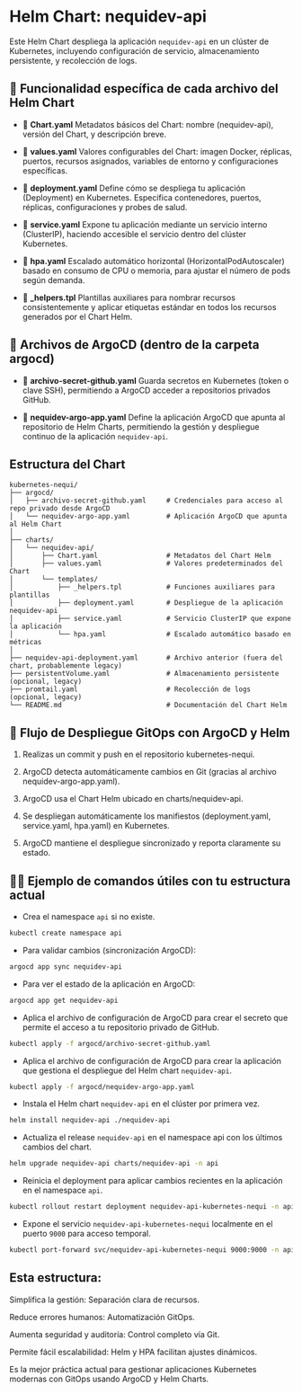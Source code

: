 # Helm Chart: nequidev-api

Este Helm Chart despliega la aplicación `nequidev-api` en un clúster de Kubernetes, incluyendo configuración de servicio, almacenamiento persistente, y recolección de logs.

## 📂 Funcionalidad específica de cada archivo del Helm Chart

- 📄 **Chart.yaml**	Metadatos básicos del Chart: nombre (nequidev-api), versión del Chart, y descripción breve.


- 📄 **values.yaml**	Valores configurables del Chart: imagen Docker, réplicas, puertos, recursos asignados, variables de entorno y configuraciones específicas. 


- 📄 **deployment.yaml**	Define cómo se despliega tu aplicación (Deployment) en Kubernetes. Especifica contenedores, puertos, réplicas, configuraciones y probes de salud.


- 📄 **service.yaml**	Expone tu aplicación mediante un servicio interno (ClusterIP), haciendo accesible el servicio dentro del clúster Kubernetes.


- 📄 **hpa.yaml**	Escalado automático horizontal (HorizontalPodAutoscaler) basado en consumo de CPU o memoria, para ajustar el número de pods según demanda.


- 📄 **_helpers.tpl**	Plantillas auxiliares para nombrar recursos consistentemente y aplicar etiquetas estándar en todos los recursos generados por el Chart Helm.


## 📑 Archivos de ArgoCD (dentro de la carpeta argocd)

- 📄 **archivo-secret-github.yaml**	Guarda secretos en Kubernetes (token o clave SSH), permitiendo a ArgoCD acceder a repositorios privados GitHub.


- 📄 **nequidev-argo-app.yaml**	Define la aplicación ArgoCD que apunta al repositorio de Helm Charts, permitiendo la gestión y despliegue continuo de la aplicación `nequidev-api`.


## Estructura del Chart

```text
kubernetes-nequi/
├── argocd/
│   ├── archivo-secret-github.yaml     # Credenciales para acceso al repo privado desde ArgoCD
│   └── nequidev-argo-app.yaml         # Aplicación ArgoCD que apunta al Helm Chart
│
├── charts/
│   └── nequidev-api/
│       ├── Chart.yaml                 # Metadatos del Chart Helm
│       ├── values.yaml                # Valores predeterminados del Chart
│       └── templates/
│           ├── _helpers.tpl           # Funciones auxiliares para plantillas
│           ├── deployment.yaml        # Despliegue de la aplicación nequidev-api
│           ├── service.yaml           # Servicio ClusterIP que expone la aplicación
│           └── hpa.yaml               # Escalado automático basado en métricas
│
├── nequidev-api-deployment.yaml       # Archivo anterior (fuera del chart, probablemente legacy)
├── persistentVolume.yaml              # Almacenamiento persistente (opcional, legacy)
├── promtail.yaml                      # Recolección de logs (opcional, legacy)
└── README.md                          # Documentación del Chart Helm
```

## 🚀 Flujo de Despliegue GitOps con ArgoCD y Helm

1. Realizas un commit y push en el repositorio kubernetes-nequi.

2. ArgoCD detecta automáticamente cambios en Git (gracias al archivo nequidev-argo-app.yaml).

3. ArgoCD usa el Chart Helm ubicado en charts/nequidev-api.

4. Se despliegan automáticamente los manifiestos (deployment.yaml, service.yaml, hpa.yaml) en Kubernetes.

5. ArgoCD mantiene el despliegue sincronizado y reporta claramente su estado.


## 🧑‍💻 Ejemplo de comandos útiles con tu estructura actual
- Crea el namespace `api` si no existe.
```bash
kubectl create namespace api
```
- Para validar cambios (sincronización ArgoCD):
```bash
argocd app sync nequidev-api
```

- Para ver el estado de la aplicación en ArgoCD:
```bash
argocd app get nequidev-api
```

- Aplica el archivo de configuración de ArgoCD para crear el secreto que permite el acceso a tu repositorio privado de GitHub.
```bash
kubectl apply -f argocd/archivo-secret-github.yaml
```
- Aplica el archivo de configuración de ArgoCD para crear la aplicación que gestiona el despliegue del Helm chart `nequidev-api`.
```bash
kubectl apply -f argocd/nequidev-argo-app.yaml
```

- Instala el Helm chart `nequidev-api` en el clúster por primera vez.
```bash
helm install nequidev-api ./nequidev-api
``` 

- Actualiza el release `nequidev-api` en el namespace api con los últimos cambios del chart.
```bash
helm upgrade nequidev-api charts/nequidev-api -n api
``` 

- Reinicia el deployment para aplicar cambios recientes en la aplicación en el namespace `api`.
```bash
kubectl rollout restart deployment nequidev-api-kubernetes-nequi -n api
``` 

- Expone el servicio `nequidev-api-kubernetes-nequi` localmente en el puerto `9000` para acceso temporal.
```bash
kubectl port-forward svc/nequidev-api-kubernetes-nequi 9000:9000 -n api
``` 


## Esta estructura:

Simplifica la gestión: Separación clara de recursos.

Reduce errores humanos: Automatización GitOps.

Aumenta seguridad y auditoría: Control completo vía Git.

Permite fácil escalabilidad: Helm y HPA facilitan ajustes dinámicos.

Es la mejor práctica actual para gestionar aplicaciones Kubernetes modernas con GitOps usando ArgoCD y Helm Charts.